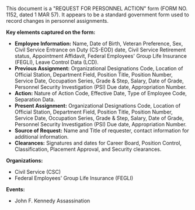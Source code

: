 This document is a "REQUEST FOR PERSONNEL ACTION" form (FORM NO. 1152, dated 1 MAR 57). It appears to be a standard government form used to record changes in personnel assignments.

**Key elements captured on the form:**

*   **Employee Information:** Name, Date of Birth, Veteran Preference, Sex, Civil Service Entrance on Duty (CS-EOD) date, Civil Service Retirement status, Appointment Affidavit, Federal Employees' Group Life Insurance (FEGLI), Leave Control Data (LCD).
*   **Previous Assignment:** Organizational Designations Code, Location of Official Station, Department Field, Position Title, Position Number, Service Date, Occupation Series, Grade & Step, Salary, Date of Grade, Personnel Security Investigation (PSI) Due date, Appropriation Number.
*   **Action:** Nature of Action Code, Effective Date, Type of Employee Code, Separation Data.
*   **Present Assignment:** Organizational Designations Code, Location of Official Station, Department Field, Position Title, Position Number, Service Date, Occupation Series, Grade & Step, Salary, Date of Grade, Personnel Security Investigation (PSI) Due date, Appropriation Number.
*   **Source of Request:** Name and Title of requester, contact information for additional information.
*   **Clearances:** Signatures and dates for Career Board, Position Control, Classification, Placement Approval, and Security clearances.

**Organizations:**

*   Civil Service (CSC)
*   Federal Employees' Group Life Insurance (FEGLI)

**Events:**

*   John F. Kennedy Assassination
